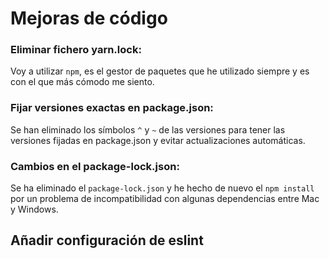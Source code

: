 # Mejoras de código

### Eliminar fichero yarn.lock:

Voy a utilizar `npm`, es el gestor de paquetes que he utilizado siempre y es con el que más cómodo me siento.

### Fijar versiones exactas en package.json:

Se han eliminado los símbolos `^` y `~` de las versiones para tener las versiones fijadas en package.json y evitar actualizaciones automáticas.

### Cambios en el package-lock.json:

Se ha eliminado el `package-lock.json` y he hecho de nuevo el `npm install` por un problema de incompatibilidad con algunas dependencias entre Mac y Windows.

## Añadir configuración de eslint